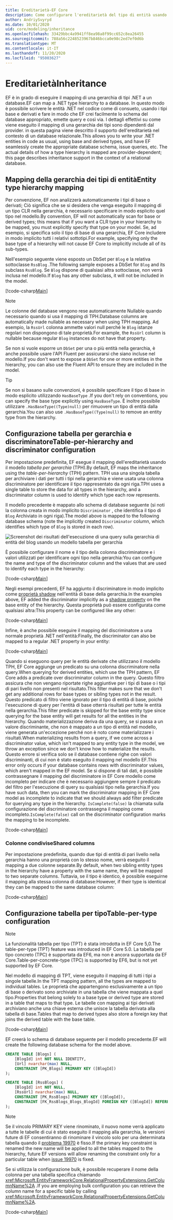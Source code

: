 ```yaml
---
title: Ereditarietà-EF Core
description: Come configurare l'ereditarietà del tipo di entità usando Entity Framework Core
author: AndriySvyryd
ms.date: 10/01/2020
uid: core/modeling/inheritance
ms.openlocfilehash: 33429bbc4a9941ff8ea98a8f99cc652c8ea26455
ms.sourcegitcommit: 788a56c2248523967b846bcca0e98c2ed7ef0d6b
ms.translationtype: MT
ms.contentlocale: it-IT
ms.lasthandoff: 11/20/2020
ms.locfileid: "95003627"
---
```

# <a name="inheritance"></a><span data-ttu-id="5e8bc-103">Ereditarietà</span><span class="sxs-lookup"><span data-stu-id="5e8bc-103">Inheritance</span></span>

<span data-ttu-id="5e8bc-104">EF è in grado di eseguire il mapping di una gerarchia di tipi .NET a un database.</span><span class="sxs-lookup"><span data-stu-id="5e8bc-104">EF can map a .NET type hierarchy to a database.</span></span> <span data-ttu-id="5e8bc-105">In questo modo è possibile scrivere le entità .NET nel codice come di consueto, usando i tipi base e derivati e fare in modo che EF crei facilmente lo schema del database appropriato, emette query e così via. I dettagli effettivi su come viene eseguito il mapping di una gerarchia dei tipi sono dipendenti dal provider. in questa pagina viene descritto il supporto dell'ereditarietà nel contesto di un database relazionale.</span><span class="sxs-lookup"><span data-stu-id="5e8bc-105">This allows you to write your .NET entities in code as usual, using base and derived types, and have EF seamlessly create the appropriate database schema, issue queries, etc. The actual details of how a type hierarchy is mapped are provider-dependent; this page describes inheritance support in the context of a relational database.</span></span>

## <a name="entity-type-hierarchy-mapping"></a><span data-ttu-id="5e8bc-106">Mapping della gerarchia dei tipi di entità</span><span class="sxs-lookup"><span data-stu-id="5e8bc-106">Entity type hierarchy mapping</span></span>

<span data-ttu-id="5e8bc-107">Per convenzione, EF non analizzerà automaticamente i tipi di base o derivati; Ciò significa che se si desidera che venga eseguito il mapping di un tipo CLR nella gerarchia, è necessario specificare in modo esplicito quel tipo nel modello.</span><span class="sxs-lookup"><span data-stu-id="5e8bc-107">By convention, EF will not automatically scan for base or derived types; this means that if you want a CLR type in your hierarchy to be mapped, you must explicitly specify that type on your model.</span></span> <span data-ttu-id="5e8bc-108">Se, ad esempio, si specifica solo il tipo di base di una gerarchia, EF Core includere in modo implicito tutti i relativi sottotipi.</span><span class="sxs-lookup"><span data-stu-id="5e8bc-108">For example, specifying only the base type of a hierarchy will not cause EF Core to implicitly include all of its sub-types.</span></span>

<span data-ttu-id="5e8bc-109">Nell'esempio seguente viene esposto un DbSet per `Blog` e la relativa sottoclasse `RssBlog` .</span><span class="sxs-lookup"><span data-stu-id="5e8bc-109">The following sample exposes a DbSet for `Blog` and its subclass `RssBlog`.</span></span> <span data-ttu-id="5e8bc-110">Se `Blog` dispone di qualsiasi altra sottoclasse, non verrà inclusa nel modello.</span><span class="sxs-lookup"><span data-stu-id="5e8bc-110">If `Blog` has any other subclass, it will not be included in the model.</span></span>

[!code-csharp[Main](../../../samples/core/Modeling/Conventions/InheritanceDbSets.cs?name=InheritanceDbSets&highlight=3-4)]

> [!NOTE]
> <span data-ttu-id="5e8bc-111">Le colonne del database vengono rese automaticamente Nullable quando necessario quando si usa il mapping di TPH.</span><span class="sxs-lookup"><span data-stu-id="5e8bc-111">Database columns are automatically made nullable as necessary when using TPH mapping.</span></span> <span data-ttu-id="5e8bc-112">Ad esempio, la `RssUrl` colonna ammette valori null perché le `Blog` istanze regolari non dispongono di tale proprietà.</span><span class="sxs-lookup"><span data-stu-id="5e8bc-112">For example, the `RssUrl` column is nullable because regular `Blog` instances do not have that property.</span></span>

<span data-ttu-id="5e8bc-113">Se non si vuole esporre un `DbSet` per una o più entità nella gerarchia, è anche possibile usare l'API Fluent per assicurarsi che siano incluse nel modello.</span><span class="sxs-lookup"><span data-stu-id="5e8bc-113">If you don't want to expose a `DbSet` for one or more entities in the hierarchy, you can also use the Fluent API to ensure they are included in the model.</span></span>

> [!TIP]
> <span data-ttu-id="5e8bc-114">Se non si basano sulle convenzioni, è possibile specificare il tipo di base in modo esplicito utilizzando `HasBaseType` .</span><span class="sxs-lookup"><span data-stu-id="5e8bc-114">If you don't rely on conventions, you can specify the base type explicitly using `HasBaseType`.</span></span> <span data-ttu-id="5e8bc-115">È inoltre possibile utilizzare `.HasBaseType((Type)null)` per rimuovere un tipo di entità dalla gerarchia.</span><span class="sxs-lookup"><span data-stu-id="5e8bc-115">You can also use `.HasBaseType((Type)null)` to remove an entity type from the hierarchy.</span></span>

## <a name="table-per-hierarchy-and-discriminator-configuration"></a><span data-ttu-id="5e8bc-116">Configurazione tabella per gerarchia e discriminatore</span><span class="sxs-lookup"><span data-stu-id="5e8bc-116">Table-per-hierarchy and discriminator configuration</span></span>

<span data-ttu-id="5e8bc-117">Per impostazione predefinita, EF esegue il mapping dell'ereditarietà usando il modello *tabella per gerarchia* (TPH).</span><span class="sxs-lookup"><span data-stu-id="5e8bc-117">By default, EF maps the inheritance using the *table-per-hierarchy* (TPH) pattern.</span></span> <span data-ttu-id="5e8bc-118">TPH usa una singola tabella per archiviare i dati per tutti i tipi nella gerarchia e viene usata una colonna discriminatore per identificare il tipo rappresentato da ogni riga.</span><span class="sxs-lookup"><span data-stu-id="5e8bc-118">TPH uses a single table to store the data for all types in the hierarchy, and a discriminator column is used to identify which type each row represents.</span></span>

<span data-ttu-id="5e8bc-119">Il modello precedente è mappato allo schema di database seguente (si noti la colonna creata in modo implicito `Discriminator` , che identifica il tipo di `Blog` Archiviato in ogni riga).</span><span class="sxs-lookup"><span data-stu-id="5e8bc-119">The model above is mapped to the following database schema (note the implicitly created `Discriminator` column, which identifies which type of `Blog` is stored in each row).</span></span>

![Screenshot dei risultati dell'esecuzione di una query sulla gerarchia di entità del blog usando un modello tabella per gerarchia](_static/inheritance-tph-data.png)

<span data-ttu-id="5e8bc-121">È possibile configurare il nome e il tipo della colonna discriminatore e i valori utilizzati per identificare ogni tipo nella gerarchia:</span><span class="sxs-lookup"><span data-stu-id="5e8bc-121">You can configure the name and type of the discriminator column and the values that are used to identify each type in the hierarchy:</span></span>

[!code-csharp[Main](../../../samples/core/Modeling/FluentAPI/DiscriminatorConfiguration.cs?name=DiscriminatorConfiguration&highlight=4-6)]

<span data-ttu-id="5e8bc-122">Negli esempi precedenti, EF ha aggiunto il discriminatore in modo implicito come [proprietà shadow](xref:core/modeling/shadow-properties) nell'entità di base della gerarchia.</span><span class="sxs-lookup"><span data-stu-id="5e8bc-122">In the examples above, EF added the discriminator implicitly as a [shadow property](xref:core/modeling/shadow-properties) on the base entity of the hierarchy.</span></span> <span data-ttu-id="5e8bc-123">Questa proprietà può essere configurata come qualsiasi altra:</span><span class="sxs-lookup"><span data-stu-id="5e8bc-123">This property can be configured like any other:</span></span>

[!code-csharp[Main](../../../samples/core/Modeling/FluentAPI/DiscriminatorPropertyConfiguration.cs?name=DiscriminatorPropertyConfiguration&highlight=4-5)]

<span data-ttu-id="5e8bc-124">Infine, è anche possibile eseguire il mapping del discriminatore a una normale proprietà .NET nell'entità:</span><span class="sxs-lookup"><span data-stu-id="5e8bc-124">Finally, the discriminator can also be mapped to a regular .NET property in your entity:</span></span>

[!code-csharp[Main](../../../samples/core/Modeling/FluentAPI/NonShadowDiscriminator.cs?name=NonShadowDiscriminator&highlight=4)]

<span data-ttu-id="5e8bc-125">Quando si eseguono query per le entità derivate che utilizzano il modello TPH, EF Core aggiunge un predicato su una colonna discriminatore nella query.</span><span class="sxs-lookup"><span data-stu-id="5e8bc-125">When querying for derived entities, which use the TPH pattern, EF Core adds a predicate over discriminator column in the query.</span></span> <span data-ttu-id="5e8bc-126">Questo filtro assicura che non vengano riportate righe aggiuntive per i tipi di base o i tipi di pari livello non presenti nel risultato.</span><span class="sxs-lookup"><span data-stu-id="5e8bc-126">This filter makes sure that we don't get any additional rows for base types or sibling types not in the result.</span></span> <span data-ttu-id="5e8bc-127">Questo predicato di filtro viene ignorato per il tipo di entità di base, poiché l'esecuzione di query per l'entità di base otterrà risultati per tutte le entità nella gerarchia.</span><span class="sxs-lookup"><span data-stu-id="5e8bc-127">This filter predicate is skipped for the base entity type since querying for the base entity will get results for all the entities in the hierarchy.</span></span> <span data-ttu-id="5e8bc-128">Quando materializzazione deriva da una query, se si passa a un valore discriminante, che non è mappato a un tipo di entità nel modello, viene generata un'eccezione perché non è noto come materializzare i risultati.</span><span class="sxs-lookup"><span data-stu-id="5e8bc-128">When materializing results from a query, if we come across a discriminator value, which isn't mapped to any entity type in the model, we throw an exception since we don't know how to materialize the results.</span></span> <span data-ttu-id="5e8bc-129">Questo errore si verifica solo se il database contiene righe con valori discriminanti, di cui non è stato eseguito il mapping nel modello EF.</span><span class="sxs-lookup"><span data-stu-id="5e8bc-129">This error only occurs if your database contains rows with discriminator values, which aren't mapped in the EF model.</span></span> <span data-ttu-id="5e8bc-130">Se si dispone di tali dati, è possibile contrassegnare il mapping del discriminatore in EF Core modello come incompleto per indicare che è necessario aggiungere sempre il predicato del filtro per l'esecuzione di query su qualsiasi tipo nella gerarchia.</span><span class="sxs-lookup"><span data-stu-id="5e8bc-130">If you have such data, then you can mark the discriminator mapping in EF Core model as incomplete to indicate that we should always add filter predicate for querying any type in the hierarchy.</span></span> <span data-ttu-id="5e8bc-131">`IsComplete(false)` la chiamata sulla configurazione del discriminatore contrassegna il mapping come incompleto.</span><span class="sxs-lookup"><span data-stu-id="5e8bc-131">`IsComplete(false)` call on the discriminator configuration marks the mapping to be incomplete.</span></span>

[!code-csharp[Main](../../../samples/core/Modeling/FluentAPI/DiscriminatorMappingIncomplete.cs?name=DiscriminatorMappingIncomplete&highlight=5)]

### <a name="shared-columns"></a><span data-ttu-id="5e8bc-132">Colonne condivise</span><span class="sxs-lookup"><span data-stu-id="5e8bc-132">Shared columns</span></span>

<span data-ttu-id="5e8bc-133">Per impostazione predefinita, quando due tipi di entità di pari livello nella gerarchia hanno una proprietà con lo stesso nome, verrà eseguito il mapping a due colonne separate.</span><span class="sxs-lookup"><span data-stu-id="5e8bc-133">By default, when two sibling entity types in the hierarchy have a property with the same name, they will be mapped to two separate columns.</span></span> <span data-ttu-id="5e8bc-134">Tuttavia, se il tipo è identico, è possibile eseguirne il mapping alla stessa colonna di database:</span><span class="sxs-lookup"><span data-stu-id="5e8bc-134">However, if their type is identical they can be mapped to the same database column:</span></span>

[!code-csharp[Main](../../../samples/core/Modeling/FluentAPI/SharedTPHColumns.cs?name=SharedTPHColumns&highlight=9,13)]

## <a name="table-per-type-configuration"></a><span data-ttu-id="5e8bc-135">Configurazione tabella per tipo</span><span class="sxs-lookup"><span data-stu-id="5e8bc-135">Table-per-type configuration</span></span>

> [!NOTE]
> <span data-ttu-id="5e8bc-136">La funzionalità tabella per tipo (TPT) è stata introdotta in EF Core 5,0.</span><span class="sxs-lookup"><span data-stu-id="5e8bc-136">The table-per-type (TPT) feature was introduced in EF Core 5.0.</span></span> <span data-ttu-id="5e8bc-137">La tabella per tipo concreto (TPC) è supportata da EF6, ma non è ancora supportata da EF Core.</span><span class="sxs-lookup"><span data-stu-id="5e8bc-137">Table-per-concrete-type (TPC) is supported by EF6, but is not yet supported by EF Core.</span></span>

<span data-ttu-id="5e8bc-138">Nel modello di mapping di TPT, viene eseguito il mapping di tutti i tipi a singole tabelle.</span><span class="sxs-lookup"><span data-stu-id="5e8bc-138">In the TPT mapping pattern, all the types are mapped to individual tables.</span></span> <span data-ttu-id="5e8bc-139">Le proprietà che appartengono esclusivamente a un tipo di base o derivato sono archiviate in una tabella che viene mappata a quel tipo.</span><span class="sxs-lookup"><span data-stu-id="5e8bc-139">Properties that belong solely to a base type or derived type are stored in a table that maps to that type.</span></span> <span data-ttu-id="5e8bc-140">Le tabelle con mapping ai tipi derivati archiviano anche una chiave esterna che unisce la tabella derivata alla tabella di base.</span><span class="sxs-lookup"><span data-stu-id="5e8bc-140">Tables that map to derived types also store a foreign key that joins the derived table with the base table.</span></span>

[!code-csharp[Main](../../../samples/core/Modeling/FluentAPI/TPTConfiguration.cs?name=TPTConfiguration)]

<span data-ttu-id="5e8bc-141">EF creerà lo schema di database seguente per il modello precedente.</span><span class="sxs-lookup"><span data-stu-id="5e8bc-141">EF will create the following database schema for the model above.</span></span>

```sql
CREATE TABLE [Blogs] (
    [BlogId] int NOT NULL IDENTITY,
    [Url] nvarchar(max) NULL,
    CONSTRAINT [PK_Blogs] PRIMARY KEY ([BlogId])
);

CREATE TABLE [RssBlogs] (
    [BlogId] int NOT NULL,
    [RssUrl] nvarchar(max) NULL,
    CONSTRAINT [PK_RssBlogs] PRIMARY KEY ([BlogId]),
    CONSTRAINT [FK_RssBlogs_Blogs_BlogId] FOREIGN KEY ([BlogId]) REFERENCES [Blogs] ([BlogId]) ON DELETE NO ACTION
);
```

> [!NOTE]
> <span data-ttu-id="5e8bc-142">Se il vincolo PRIMARY KEY viene rinominato, il nuovo nome verrà applicato a tutte le tabelle di cui è stato eseguito il mapping alla gerarchia, le versioni future di EF consentiranno di rinominare il vincolo solo per una determinata tabella quando il [problema 19970](https://github.com/dotnet/efcore/issues/19970) è fisso.</span><span class="sxs-lookup"><span data-stu-id="5e8bc-142">If the primary key constraint is renamed the new name will be applied to all the tables mapped to the hierarchy, future EF versions will allow renaming the constraint only for a particular table when [issue 19970](https://github.com/dotnet/efcore/issues/19970) is fixed.</span></span>

<span data-ttu-id="5e8bc-143">Se si utilizza la configurazione bulk, è possibile recuperare il nome della colonna per una tabella specifica chiamando <xref:Microsoft.EntityFrameworkCore.RelationalPropertyExtensions.GetColumnName%2A> .</span><span class="sxs-lookup"><span data-stu-id="5e8bc-143">If you are employing bulk configuration you can retrieve the column name for a specific table by calling <xref:Microsoft.EntityFrameworkCore.RelationalPropertyExtensions.GetColumnName%2A>.</span></span>

[!code-csharp[Main](../../../samples/core/Modeling/FluentAPI/TPTConfiguration.cs?name=Metadata&highlight=10)]
